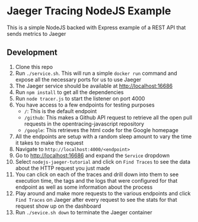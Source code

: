 # Jaeger Tracing NodeJS Example
This is a simple NodeJS backed with Express example of a REST API that sends metrics to Jaeger

## Development
1. Clone this repo
1. Run `./service.sh`. This will run a simple `docker run` command and expose all the necessary ports for us to use Jaeger
1. The Jaeger service should be available at [http://localhost:16686](http://localhost:16686)
1. Run `npm install` to get all the dependencies
1. Run `node tracer.js` to start the listener on port 4000
1. You have access to a few endpoints for testing purposes
    - `/`: This is the default endpoint
    - `/github`: This makes a Github API request to retrieve all the open pull requests in the opentracing-javascript repository
    - `/google`: This retrieves the html code for the Google homepage
1. All the endpoints are setup with a random sleep amount to vary the time it takes to make the request
1. Navigate to `http://localhost:4000/<endpoint>`
1. Go to [http://localhost:16686](http://localhost:16686) and expand the `Service` dropdown
1. Select `nodejs-jaeger-tutorial` and click on `Find Traces` to see the data about the HTTP request you just made
1. You can click on each of the traces and drill down into them to see execution time, the tags and the logs that were configured for that endpoint as well as some information about the process
1. Play around and make more requests to the various endpoints and click `Find Traces` on Jaeger after every request to see the stats for that request show up on the dashboard
1. Run `./sevice.sh down` to terminate the Jaeger container
